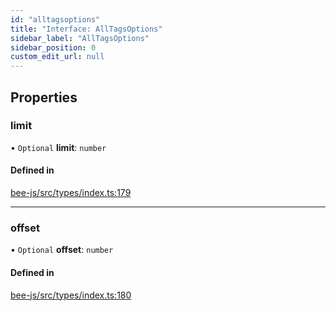 ```yaml
---
id: "alltagsoptions"
title: "Interface: AllTagsOptions"
sidebar_label: "AllTagsOptions"
sidebar_position: 0
custom_edit_url: null
---
```


## Properties

### limit

• `Optional` **limit**: `number`

#### Defined in

[bee-js/src/types/index.ts:179](https://github.com/ethersphere/bee-js/blob/74056cb/src/types/index.ts#L179)

___

### offset

• `Optional` **offset**: `number`

#### Defined in

[bee-js/src/types/index.ts:180](https://github.com/ethersphere/bee-js/blob/74056cb/src/types/index.ts#L180)
